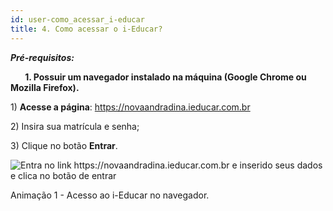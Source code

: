 ```yaml
---
id: user-como_acessar_i-educar
title: 4. Como acessar o i-Educar?
---
```


<div class="border">

***Pré-requisitos:***

**&nbsp;&nbsp;&nbsp;&nbsp;&nbsp;&nbsp;&nbsp;1. Possuir um navegador instalado na máquina (Google Chrome ou Mozilla Firefox).**

</div>

1\) **Acesse a página**: <a href=https://novaandradina.ieducar.com.br target="_blank">https://novaandradina.ieducar.com.br</a>

2\) Insira sua matrícula e senha;

3\) Clique no botão **Entrar**.

![Entra no link https://novaandradina.ieducar.com.br e inserido seus dados e clica no botão de entrar]()

<p class="centerText bold small">Animação 1 - Acesso ao i-Educar no navegador.</p>